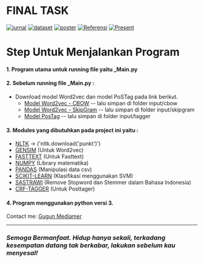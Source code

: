 # FINAL TASK
[![jurnal](https://img.shields.io/badge/Jurnal-Telkom-blue.svg)](https://drive.google.com/open?id=12hS-1cEbCyjySE-0thvzRURnag44uBVU)
[![dataset](https://img.shields.io/badge/Dataset-Hadits-brightgreen.svg)](https://drive.google.com/open?id=1hInke1UE0z1Ih2b_qnDNPWJBEl1_ovu8)
[![poster](https://img.shields.io/badge/Poster-Laporan-red.svg)](https://drive.google.com/open?id=1HTmI08MmC2037v297vLdIJDJz43jij36)
[![Referensi](https://img.shields.io/badge/Referensi-Laporan-yellow.svg)](https://drive.google.com/open?id=1Y24MeAKQ5wT0qudgOYlefGYZYWFhRu7l)
[![Present](https://img.shields.io/badge/Materi-Presentasi-orange.svg)](https://drive.google.com/open?id=1LZrBeiBmLzfQWxLPDo8p2WkHRnysc2B5PY3D4HJgFXg)

# Step Untuk Menjalankan Program

#### 1. Program utama untuk running file yaitu **_Main.py**
#### 2. Sebelum running file **_Main.py** :
- Download model Word2vec dan model PoSTag pada link berikut.
  - [Model Word2vec - CBOW](https://drive.google.com/open?id=194Nv9GY8MTcHTi18w7vu7gXXZ21vFeTY) -- lalu simpan di folder input/cbow
  - [Model Word2vec - SkipGram](https://drive.google.com/open?id=1dFED-1wuUrqXUIQH1pb4f1EfDqXaok26) -- lalu simpan di folder input/skipgram
  - [Model PosTag](https://drive.google.com/open?id=1SNDp4tLR3CYl5HX7hTbjlVs_j6fC1R9M) -- lalu simpan di folder input/tagger
#### 3. Modules yang dibutuhkan pada project ini yaitu : 
- [NLTK](https://pypi.org/project/nltk/) -> ('nltk.download('punkt')')
- [GENSIM](https://pypi.org/project/gensim/) (Untuk Word2vec)
- [FASTTEXT](https://fasttext.cc/) (Untuk Fasttext)
- [NUMPY](https://pypi.org/project/numpy/) (Library matematika)
- [PANDAS](https://pypi.org/project/pandas/) (Manipulasi data csv)
- [SCIKIT-LEARN](https://pypi.org/project/scikit-learn/) (Klasifikasi menggunakan SVM)
- [SASTRAWI](https://pypi.org/project/Sastrawi/) (Remove Stopword dan Stemmer dalam Bahasa Indonesia)
- [CRF-TAGGER](https://pypi.org/project/python-crfsuite/) (Untuk Posttager)
#### 4. Program menggunakan python versi 3.
Contact me: [Gugun Mediamer](https://www.linkedin.com/in/gugun-mediamer-7a1088117)

---

### *Semoga Bermanfaat. Hidup hanya sekali, terkadang kesempatan datang tak berkabar, lakukan sebelum kau menyesal!*
